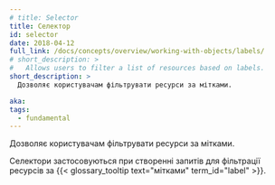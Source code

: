 ```yaml
---
# title: Selector
title: Селектор
id: selector
date: 2018-04-12
full_link: /docs/concepts/overview/working-with-objects/labels/
# short_description: >
#   Allows users to filter a list of resources based on labels.
short_description: >
  Дозволяє користувачам фільтрувати ресурси за мітками.

aka:
tags:
  - fundamental
---
```


<!-- Allows users to filter a list of resources based on labels. -->

Дозволяє користувачам фільтрувати ресурси за мітками.

<!--more-->

<!-- Selectors are applied when querying lists of resources to filter them by {{< glossary_tooltip text="Labels" term_id="label" >}}. -->

Селектори застосовуються при створенні запитів для фільтрації ресурсів за
{{< glossary_tooltip text="мітками" term_id="label" >}}.
